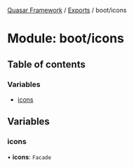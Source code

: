 [Quasar Framework](../index.md) / [Exports](../modules.md) / boot/icons

# Module: boot/icons

## Table of contents

### Variables

- [icons](boot_icons.md#icons)

## Variables

### icons

• **icons**: `Facade`
